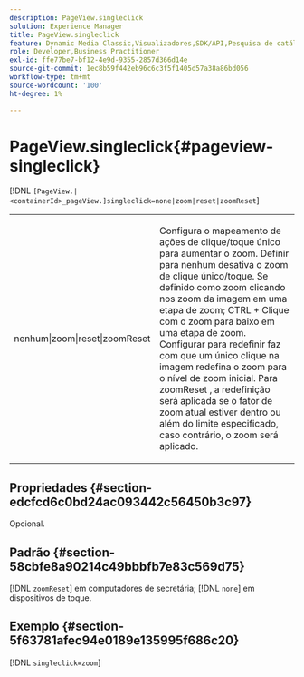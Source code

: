 ```yaml
---
description: PageView.singleclick
solution: Experience Manager
title: PageView.singleclick
feature: Dynamic Media Classic,Visualizadores,SDK/API,Pesquisa de catálogo eletrônico
role: Developer,Business Practitioner
exl-id: ffe77be7-bf12-4e9d-9355-2857d366d14e
source-git-commit: 1ec8b59f442eb96c6c3f5f1405d57a38a86bd056
workflow-type: tm+mt
source-wordcount: '100'
ht-degree: 1%

---
```


# PageView.singleclick{#pageview-singleclick}

[!DNL `[PageView.|<containerId>_pageView.]singleclick=none|zoom|reset|zoomReset`]

<table id="table_5654736F216D4ABC9FC783F83E0BBA03"> 
 <tbody> 
  <tr> 
   <td colname="col1"> <p> <span class="codeph"> nenhum|zoom|reset|zoomReset  </span> </p> </td> 
   <td colname="col2"> <p> Configura o mapeamento de ações de clique/toque único para aumentar o zoom. Definir para <span class="codeph"> nenhum </span> desativa o zoom de clique único/toque. Se definido como <span class="codeph"> zoom </span> clicando nos zoom da imagem em uma etapa de zoom; CTRL + Clique com o zoom para baixo em uma etapa de zoom. Configurar para <span class="codeph"> redefinir </span> faz com que um único clique na imagem redefina o zoom para o nível de zoom inicial. Para <span class="codeph"> zoomReset </span>, a redefinição será aplicada se o fator de zoom atual estiver dentro ou além do limite especificado, caso contrário, o zoom será aplicado. </p> </td> 
  </tr> 
 </tbody> 
</table>

## Propriedades {#section-edcfcd6c0bd24ac093442c56450b3c97}

Opcional.

## Padrão {#section-58cbfe8a90214c49bbbfb7e83c569d75}

[!DNL `zoomReset`] em computadores de secretária;  [!DNL `none`] em dispositivos de toque.

## Exemplo {#section-5f63781afec94e0189e135995f686c20}

[!DNL `singleclick=zoom`]
